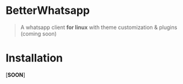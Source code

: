 # BetterWhatsapp

> A whatsapp client **for linux** with theme customization & plugins (coming soon)

# Installation
[**SOON**]
